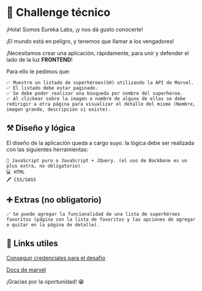 # 🚀 Challenge técnico

¡Hola! Somos Eureka Labs, ¡y nos dá gusto conocerte!

¡El mundo está en peligro, y tenemos que llamar a los vengadores!

¡Necesitamos crear una aplicación, rápidamente, para unir y defender el lado de la luz **FRONTEND**!

Para ello le pedimos que:

    ✅ Muestre un listado de superhéroes(SH) utilizando la API de Marvel.
    ✅ El listado debe estar paginado.
    ✅ Se debe poder realizar una búsqueda por nombre del superhéroe.
    ✅ Al clickear sobre la imagen o nombre de alguno de ellos se debe redirigir a otra página para visualizar el detalle del mismo (Nombre, imagen grande, descripción si existe).

## ⚒️ Diseño y lógica

El diseño de la aplicación queda a cargo suyo.
la lógica debe ser realizada con las siguientes herramientas:

    🧠 JavaScript puro o JavaScript + JQuery. (el uso de Backbone es un plus extra, no obligatorio)
    💻 HTML
    🖍️ CSS/SASS

## ➕ Extras (no obligatorio)

    ✅ Se puede agregar la funcionalidad de una lista de superhéroes favoritos (página con la lista de favoritos y las opciones de agregar o quitar en la página de detalle).

## 🔗 Links utiles

[Conseguir credenciales para el desafío](https://developer.marvel.com/)

[Docs de marvel](https://developer.marvel.com/docs)

¡Gracias por la oportunidad! 😁
